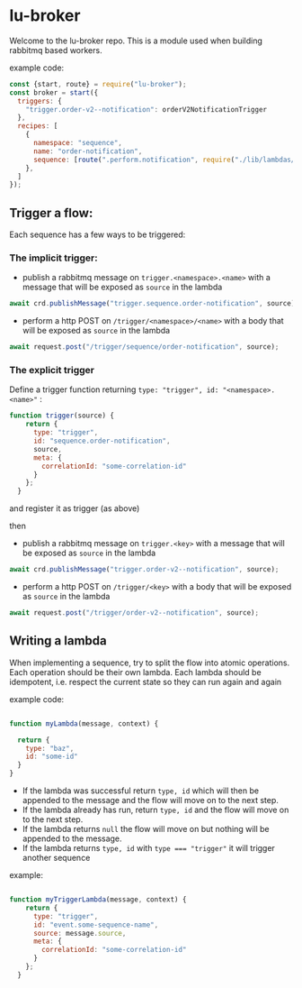 # lu-broker

Welcome to the lu-broker repo. This is a module used when building rabbitmq based workers.

example code:

```js
const {start, route} = require("lu-broker");
const broker = start({
  triggers: {
    "trigger.order-v2--notification": orderV2NotificationTrigger
  },
  recipes: [
    {
      namespace: "sequence",
      name: "order-notification",
      sequence: [route(".perform.notification", require("./lib/lambdas/order-notification/perform"))]
    },
  ]
});
```

## Trigger a flow:

Each sequence has a few ways to be triggered:

### The implicit trigger:

* publish a rabbitmq message on `trigger.<namespace>.<name>` with a message that will be exposed as `source` in the lambda

```js
await crd.publishMessage("trigger.sequence.order-notification", source);
```

* perform a http POST on  `/trigger/<namespace>/<name>` with a body that will be exposed as `source` in the lambda

```js
await request.post("/trigger/sequence/order-notification", source);
```


### The explicit trigger

Define a trigger function returning `type: "trigger", id: "<namespace>.<name>"` :

```js
function trigger(source) {
    return {
      type: "trigger",
      id: "sequence.order-notification",
      source,
      meta: {
        correlationId: "some-correlation-id"
      }
    };
  }

```

and register it as trigger (as above)

then

* publish a rabbitmq message on `trigger.<key>` with a message that will be exposed as `source` in the lambda

```js
await crd.publishMessage("trigger.order-v2--notification", source);
```

* perform a http POST on  `/trigger/<key>` with a body that will be exposed as `source` in the lambda

```js
await request.post("/trigger/order-v2--notification", source);
```

## Writing a lambda

When implementing a sequence, try to split the flow into atomic operations. Each operation should be their own lambda. Each lambda should be idempotent, i.e. respect the current state so they can run again and again

example code:

```js

function myLambda(message, context) {

  return {
    type: "baz",
    id: "some-id"
  }
}
 ```


* If the lambda was successful return `type, id` which will then be appended to the message and the flow will move on to the next step.
* If the lambda already has run, return `type, id` and the flow will move on to the next step.
* If the lambda returns `null` the flow will move on but nothing will be appended to the message.
* If the lambda returns `type, id` with `type === "trigger"` it will trigger another sequence

example:

```js

function myTriggerLambda(message, context) {
    return {
      type: "trigger",
      id: "event.some-sequence-name",
      source: message.source,
      meta: {
        correlationId: "some-correlation-id"
      }
    };
  }
```
